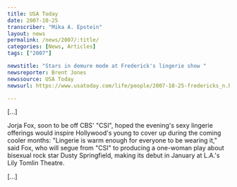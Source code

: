 ```yaml
---
title: USA Today
date: 2007-10-25
transcriber: "Mika A. Epstein"
layout: news
permalink: /news/2007/:title/
categories: [News, Articles]
tags: ["2007"]

newstitle: "Stars in demure mode at Frederick's lingerie show "
newsreporter: Brent Jones
newssource: USA Today
newsurl: https://www.usatoday.com/life/people/2007-10-25-fredericks_n.htm

---
```


[...]

Jorja Fox, soon to be off CBS' "CSI", hoped the evening's sexy lingerie offerings would inspire Hollywood's young to cover up during the coming cooler months: "Lingerie is warm enough for everyone to be wearing it," said Fox, who will segue from "CSI" to producing a one-woman play about bisexual rock star Dusty Springfield, making its debut in January at L.A.'s Lily Tomlin Theatre.

[...]
